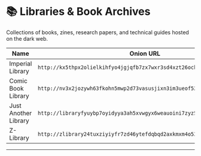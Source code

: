 # 📚 Libraries & Book Archives

Collections of books, zines, research papers, and technical guides hosted on the dark web.

| Name             | Onion URL                                      |
|------------------|------------------------------------------------|
| Imperial Library | `http://kx5thpx2olielkihfyo4jgjqfb7zx7wxr3sd4xzt26ochei4m6f7tayd.onion/` |
| Comic Book Library   | `http://nv3x2jozywh63fkohn5mwp2d73vasusjixn3im3ueof52fmbjsigw6ad.onion/` |
| Just Another Library | `http://libraryfyuybp7oyidyya3ah5xvwgyx6weauoini7zyz555litmmumad.onion/` |
| Z-Library | `http://zlibrary24tuxziyiyfr7zd46ytefdqbqd2axkmxm4o5374ptpc52fad.onion/` |

---
